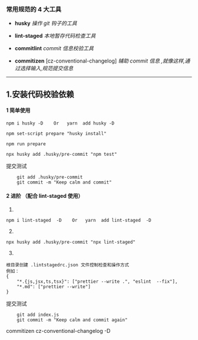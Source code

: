 <!--
 * @Author: GengHH 18818060415@163.com
 * @Date: 2022-09-15 23:37:11
 * @LastEditors: GengHH 18818060415@163.com
 * @LastEditTime: 2022-09-15 23:56:26
 * @FilePath: \gittest\常用规范配置手册.md
 * @Description: 这是默认设置,请设置`customMade`, 打开koroFileHeader查看配置 进行设置: https://github.com/OBKoro1/koro1FileHeader/wiki/%E9%85%8D%E7%BD%AE
-->

### 常用规范的 4 大工具

- **husky**
  _操作 git 钩子的工具_

- **lint-staged**
  _本地暂存代码检查工具_

- **commitlint**
  _commit 信息校验工具_

- **commitizen** [cz-conventional-changelog]
  _辅助 commit 信息 ,就像这样,通过选择输入,规范提交信息_

---

## 1.安装代码校验依赖

#### 1 简单使用

```
npm i husky -D    Or   yarn  add husky -D
```

```
npm set-script prepare "husky install"
```

```
npm run prepare
```

```
npx husky add .husky/pre-commit "npm test"
```

提交测试

```
    git add .husky/pre-commit
    git commit -m "Keep calm and commit"
```

#### 2 进阶 （配合 lint-staged 使用）

1.

```
npm i lint-staged  -D    Or   yarn  add lint-staged  -D
```

2.

```
npx husky add .husky/pre-commit "npx lint-staged"
```

3.

```
根目录创建 .lintstagedrc.json 文件控制检查和操作方式
例如：
{
    "*.{js,jsx,ts,tsx}": ["prettier --write .", "eslint  --fix"],
    "*.md": ["prettier --write"]
}
```

提交测试

```
    git add index.js
    git commit -m "Keep calm and commit again"
```

commitizen cz-conventional-changelog -D
